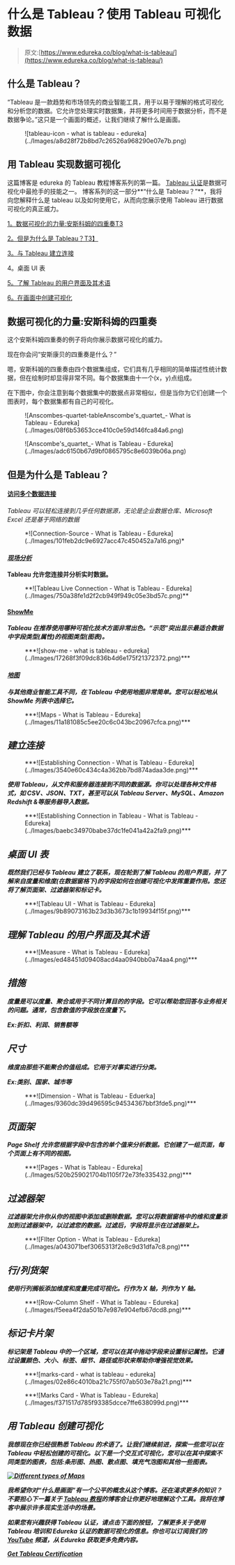 # 什么是 Tableau？使用 Tableau 可视化数据

> 原文:[https://www.edureka.co/blog/what-is-tableau/](https://www.edureka.co/blog/what-is-tableau/)

## 什么是 Tableau？

“Tableau 是一款趋势和市场领先的商业智能工具，用于以易于理解的格式可视化和分析您的数据。它允许您处理实时数据集，并将更多时间用于数据分析，而不是数据争论。”这只是一个画面的概述，让我们继续了解什么是画面。

<figure class="wpb_wrapper vc_figure">![tableau-icon - what is tableau - edureka](../Images/a8d28f72b8bd7c26526a968290e07e7b.png)</figure>

## 用 Tableau 实现数据可视化

这篇博客是 edureka 的 Tableau 教程博客系列的第一篇。 [Tableau 认证](https://www.edureka.co/tableau-certification-training)是数据可视化中最抢手的技能之一。 博客系列的这一部分**“什么是 Tableau？”**，我将向您解释什么是 tableau 以及如何使用它，从而向您展示使用 Tableau 进行数据可视化的真正威力。

[1。数据可视化的力量:安斯科姆的四重奏T3](#DataVisualization)

[2。但是为什么是 Tableau？T3】](#whyTableau)

[3。与 Tableau 建立连接](#EstablishingConnection)

4。桌面 UI 表

[5。了解 Tableau 的用户界面及其术语](#UnderstandingTableauUI)

[6。在画面中创建可视化](#TableauGraphs)

## 数据可视化的力量:安斯科姆的四重奏

这个安斯科姆四重奏的例子将向你展示数据可视化的威力。

现在你会问“安斯康贝的四重奏是什么？”

嗯，安斯科姆的四重奏由四个数据集组成，它们具有几乎相同的简单描述性统计数据，但在绘制时却显得非常不同。每个数据集由十一个(x，y)点组成。

在下图中，你会注意到每个数据集中的数据点非常相似，但是当你为它们创建一个图表时，每个数据集都有自己的可视化。

<figure class="wpb_wrapper vc_figure">![Anscombes-quartet-tableAnscombe's_quartet_- What is Tableau - Edureka](../Images/08f6b53653cce410c0e59d146fca84a6.png)</figure>

<figure class="wpb_wrapper vc_figure">![Anscombe's_quartet_- What is Tableau - Edureka](../Images/adc6150b67d9bf0865795c8e6039b06a.png)</figure>

## 但是为什么是 Tableau？

#### [访问多个数据连接](#1516060395199-d6513ffd-e94a)

*Tableau 可以轻松连接到几乎任何数据源，无论是企业数据仓库、Microsoft Excel 还是基于网络的数据*

<figure class="wpb_wrapper vc_figure">*![Connection-Source - What is Tableau - Edureka](../Images/101feb2dc9e6927acc47c450452a7a16.png)*</figure>

#### *[现场分析](#1516060395201-9240de14-5c9a)*

**Tableau 允许您连接并分析实时数据。**

<figure class="wpb_wrapper vc_figure">**![Tableau Live Connection - What is Tableau - Edureka](../Images/750a38fe1d2f2cb949f949c05e3bd57c.png)**</figure>

#### **[ShowMe](#1516060728960-ec4dee5f-e133)**

***Tableau 在推荐使用哪种可视化技术方面非常出色。“示范”突出显示最适合数据中字段类型(属性)的视图类型(图表)。***

<figure class="wpb_wrapper vc_figure">***![show-me - what is tableau - edureka](../Images/17268f3f09dc836b4d6e175f21372372.png)***</figure>

#### ***[地图](#1516061824639-3223428e-ce22)***

***与其他商业智能工具不同，在 Tableau 中使用地图非常简单。您可以轻松地从 ShowMe 列表中选择它。***

<figure class="wpb_wrapper vc_figure">***![Maps - What is Tableau - Edureka](../Images/11a181085c5ee20c6c043bc20967cfca.png)***</figure>

## ***建立连接***

<figure class="wpb_wrapper vc_figure">***![Establishing Connection - What is Tableau - Edureka](../Images/3540e60c434c4a362bb7bd874adaa3de.png)***</figure>

***使用 Tableau，从文件和服务器连接到不同的数据源。你可以处理各种文件格式，如 CSV、JSON、TXT，甚至可以从 Tableau Server、MySQL、Amazon Redshift &等服务器导入数据。***

<figure class="wpb_wrapper vc_figure">***![Establishing Connection in Tableau - What is Tableau - Edureka](../Images/baebc34970babe37dc1fe041a42a2fa9.png)***</figure>

## ***桌面 UI 表***

***既然我们已经与 Tableau 建立了联系，现在轮到了解 Tableau 的用户界面，并了解来自度量和维度(在数据窗格下)的字段如何在创建可视化中发挥重要作用。您还将了解页面架、过滤器架和标记卡。***

<figure class="wpb_wrapper vc_figure">***![Tableau UI - What is Tableau - Edureka](../Images/9b89073163b23d3b3673c1b19934f15f.png)***</figure>

## ***理解 Tableau 的用户界面及其术语***

<figure class="wpb_wrapper vc_figure">***![Measure - What is Tableau - Edureka](../Images/ed48451d09408acd4aa0940bb0a74aa4.png)***</figure>

## ***措施***

***度量是可以度量、聚合或用于不同计算目的的字段。它可以帮助您回答与业务相关的问题。通常，包含数值的字段放在度量下。***

*****Ex:折扣、利润、销售额等*****

## ***尺寸***

***维度由那些不能聚合的值组成。它用于对事实进行分类。***

*****Ex:类别、国家、城市等*****

<figure class="wpb_wrapper vc_figure">***![Dimension - What is Tableau - Eduerka](../Images/9360dc39d496595c94534367bbf3fde5.png)***</figure>

## ***页面架***

***Page Shelf 允许您根据字段中包含的单个值来分析数据。它创建了一组页面，每个页面上有不同的视图。***

<figure class="wpb_wrapper vc_figure">***![Pages - What is Tableau - Edureka](../Images/520b259021704b1105f72e73fe335432.png)***</figure>

## ***过滤器架***

***过滤器架允许你从你的视图中添加或删除数据。您可以将数据窗格中的维和度量添加到过滤器架中，以过滤您的数据。过滤后，字段将显示在过滤器架上。***

<figure class="wpb_wrapper vc_figure">***![FIlter Option - What is Tableau - Edureka](../Images/a043071bef3065313f2e8c9d31dfa7c8.png)***</figure>

## ***行/列货架***

***使用行列搁板添加维度和度量完成可视化。行作为 X 轴，列作为 Y 轴。***

<figure class="wpb_wrapper vc_figure">***![Row-Column Shelf - What is Tableau - Edureka](../Images/f5eea4f2da501b7e987e904efb67dcd8.png)***</figure>

## ***标记卡片架***

***标记架是 Tableau 中的一个区域，您可以在其中拖动字段来设置标记属性。它通过设置颜色、大小、标签、细节、路径或形状来帮助你增强视觉效果。***

<figure class="wpb_wrapper vc_figure">***![marks-card - what is tableau - edureka](../Images/02e86c4010ba21c755f07ab503e78a21.png)***</figure>

<figure class="wpb_wrapper vc_figure">***![Marks Card - What is Tableau - Edureka](../Images/f371517d785f93385dcce7ffe638099d.png)***</figure>

## ***用 Tableau 创建可视化***

***我想现在你已经很熟悉 Tableau 的术语了。让我们继续前进，探索一些您可以在 Tableau 中轻松创建的可视化。以下是一个交互式可视化，您可以在其中探索不同类型的图表，包括:**条形图、热图、散点图、填充气泡图**和其他一些图表。***

***[![Different types of Maps ](../Images/6954928c096d08a09a179ad3a48e32c2.png)](#)<object class="tableauViz" style="display: none;" width="300" height="150" data-mce-fragment="1"><param name="host_url" value="https%3A%2F%2Fpublic.tableau.com%2F"><param name="embed_code_version" value="3"><param name="site_root" value=""><param name="name" value="DifferentTypesofMaps/DifferentTypesOfMaps"><param name="tabs" value="no"><param name="toolbar" value="yes"><param name="static_image" value="https://public.tableau.com/static/images/Di/DifferentTypesofMaps/DifferentTypesOfMaps/1.png"><param name="animate_transition" value="yes"><param name="display_static_image" value="yes"><param name="display_spinner" value="yes"><param name="display_overlay" value="yes"><param name="display_count" value="yes"><param name="filter" value="publish=yes"></object>***

***我希望你对“什么是画面”有一个公平的概念从这个博客。还在渴求更多的知识？不要担心下一篇关于 [Tableau 教程](https://www.edureka.co/blog/tableau-tutorial/)的博客会让你更好地理解这个工具。我将在博客中展示许多现实生活中的场景。***

***如果您有兴趣获得 Tableau 认证，请点击下面的按钮，了解更多关于使用 Tableau 培训和 Edureka 认证的数据可视化的信息。你也可以订阅我们的 [YouTube](https://www.youtube.com/playlist?list=PL9ooVrP1hQOH7ni13w776zP_X9ny3Eksv) 频道，从 Edureka 获取更多免费内容。***

***[Get Tableau Certification](https://www.edureka.co/tableau-training-for-data-visualization)***